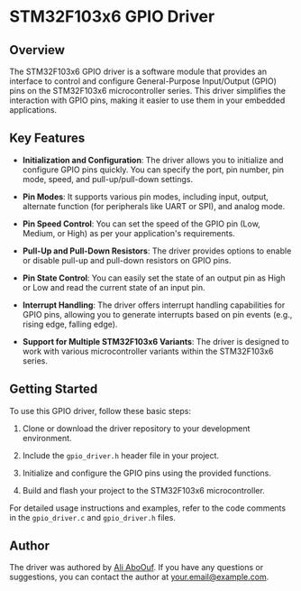 # STM32F103x6 GPIO Driver

## Overview

The STM32F103x6 GPIO driver is a software module that provides an interface to control and configure General-Purpose Input/Output (GPIO) pins on the STM32F103x6 microcontroller series. This driver simplifies the interaction with GPIO pins, making it easier to use them in your embedded applications.

## Key Features

- **Initialization and Configuration**: The driver allows you to initialize and configure GPIO pins quickly. You can specify the port, pin number, pin mode, speed, and pull-up/pull-down settings.

- **Pin Modes**: It supports various pin modes, including input, output, alternate function (for peripherals like UART or SPI), and analog mode.

- **Pin Speed Control**: You can set the speed of the GPIO pin (Low, Medium, or High) as per your application's requirements.

- **Pull-Up and Pull-Down Resistors**: The driver provides options to enable or disable pull-up and pull-down resistors on GPIO pins.

- **Pin State Control**: You can easily set the state of an output pin as High or Low and read the current state of an input pin.

- **Interrupt Handling**: The driver offers interrupt handling capabilities for GPIO pins, allowing you to generate interrupts based on pin events (e.g., rising edge, falling edge).

- **Support for Multiple STM32F103x6 Variants**: The driver is designed to work with various microcontroller variants within the STM32F103x6 series.

## Getting Started

To use this GPIO driver, follow these basic steps:

1. Clone or download the driver repository to your development environment.

2. Include the `gpio_driver.h` header file in your project.

3. Initialize and configure the GPIO pins using the provided functions.

4. Build and flash your project to the STM32F103x6 microcontroller.

For detailed usage instructions and examples, refer to  the code comments in the `gpio_driver.c` and `gpio_driver.h` files.


## Author

The driver was authored by [Ali AboOuf]([https://github.com/yourusername](https://github.com/aliabooof)). If you have any questions or suggestions, you can contact the author at [your.email@example.com](aliabooof42@gmail.com).


